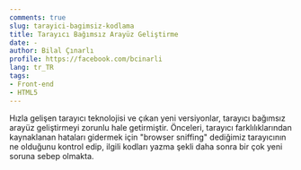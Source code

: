 ```yaml
---
comments: true
slug: tarayici-bagimsiz-kodlama
title: Tarayıcı Bağımsız Arayüz Geliştirme
date: -
author: Bilal Çınarlı
profile: https://facebook.com/bcinarli
lang: tr_TR
tags:
- Front-end
- HTML5
---
```

Hızla gelişen tarayıcı teknolojisi ve çıkan yeni versiyonlar, tarayıcı bağımsız arayüz geliştirmeyi zorunlu hale getirmiştir. Önceleri, tarayıcı farklılıklarından kaynaklanan hataları gidermek için "browser sniffing" dediğimiz tarayıcının ne olduğunu kontrol edip, ilgili kodları yazma şekli daha sonra bir çok yeni soruna sebep olmakta. 